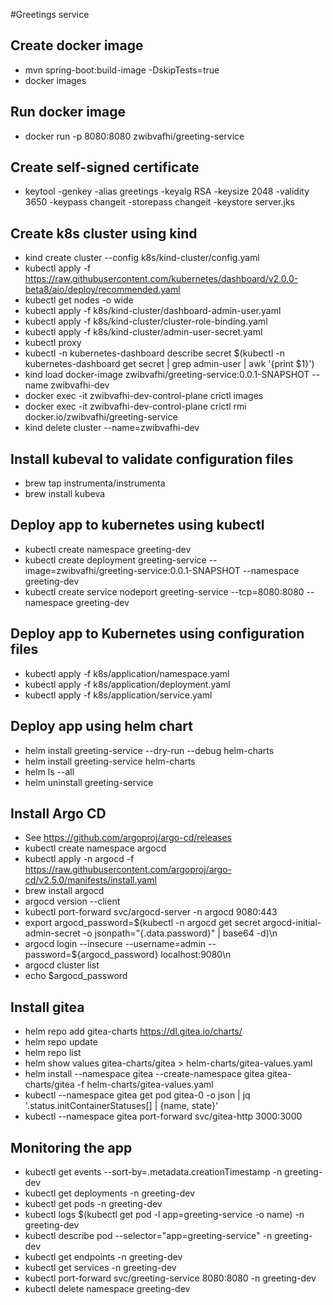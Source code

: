 #Greetings service

## Create docker image

- mvn spring-boot:build-image -DskipTests=true
- docker images

## Run docker image 

- docker run -p 8080:8080 zwibvafhi/greeting-service

## Create self-signed certificate

- keytool -genkey -alias greetings -keyalg RSA -keysize 2048 -validity 3650 -keypass changeit -storepass changeit -keystore server.jks

## Create k8s cluster using kind

- kind create cluster --config k8s/kind-cluster/config.yaml
- kubectl apply -f https://raw.githubusercontent.com/kubernetes/dashboard/v2.0.0-beta8/aio/deploy/recommended.yaml
- kubectl get nodes -o wide
- kubectl apply -f k8s/kind-cluster/dashboard-admin-user.yaml
- kubectl apply -f k8s/kind-cluster/cluster-role-binding.yaml
- kubectl apply -f k8s/kind-cluster/admin-user-secret.yaml
- kubectl proxy
- kubectl -n kubernetes-dashboard describe secret $(kubectl -n kubernetes-dashboard get secret | grep admin-user | awk '{print $1}')
- kind load docker-image zwibvafhi/greeting-service:0.0.1-SNAPSHOT --name zwibvafhi-dev
- docker exec -it zwibvafhi-dev-control-plane crictl images
- docker exec -it zwibvafhi-dev-control-plane crictl rmi docker.io/zwibvafhi/greeting-service
- kind delete cluster --name=zwibvafhi-dev

## Install kubeval to validate configuration files

- brew tap instrumenta/instrumenta
- brew install kubeva

## Deploy app to kubernetes using kubectl

- kubectl create namespace greeting-dev
- kubectl create deployment greeting-service --image=zwibvafhi/greeting-service:0.0.1-SNAPSHOT --namespace greeting-dev
- kubectl create service nodeport greeting-service --tcp=8080:8080 --namespace greeting-dev

## Deploy app to Kubernetes using configuration files

- kubectl apply -f k8s/application/namespace.yaml
- kubectl apply -f k8s/application/deployment.yaml
- kubectl apply -f k8s/application/service.yaml

## Deploy app using helm chart
- helm install greeting-service --dry-run --debug helm-charts
- helm install greeting-service helm-charts
- helm ls --all
- helm uninstall greeting-service

## Install Argo CD
- See https://github.com/argoproj/argo-cd/releases
- kubectl create namespace argocd
- kubectl apply -n argocd -f https://raw.githubusercontent.com/argoproj/argo-cd/v2.5.0/manifests/install.yaml
- brew install argocd
- argocd version --client
- kubectl port-forward svc/argocd-server -n argocd 9080:443
- export argocd_password=$(kubectl -n argocd get secret argocd-initial-admin-secret -o jsonpath="{.data.password}" | base64 -d)\n
- argocd login  --insecure --username=admin --password=${argocd_password} localhost:9080\n
- argocd cluster list
- echo $argocd_password

## Install gitea

- helm repo add gitea-charts https://dl.gitea.io/charts/
- helm repo update
- helm repo list
- helm show values gitea-charts/gitea > helm-charts/gitea-values.yaml
- helm install --namespace gitea --create-namespace gitea gitea-charts/gitea -f helm-charts/gitea-values.yaml 
- kubectl --namespace gitea get pod gitea-0 -o json | jq '.status.initContainerStatuses[] | {name, state}'
- kubectl --namespace gitea port-forward svc/gitea-http 3000:3000

## Monitoring the app

- kubectl get events --sort-by=.metadata.creationTimestamp -n greeting-dev
- kubectl get deployments -n greeting-dev
- kubectl get pods -n greeting-dev
- kubectl logs $(kubectl get pod -l app=greeting-service -o name) -n greeting-dev
- kubectl describe pod --selector="app=greeting-service" -n greeting-dev
- kubectl get endpoints -n greeting-dev
- kubectl get services -n greeting-dev
- kubectl port-forward svc/greeting-service 8080:8080 -n greeting-dev
- kubectl delete namespace greeting-dev
